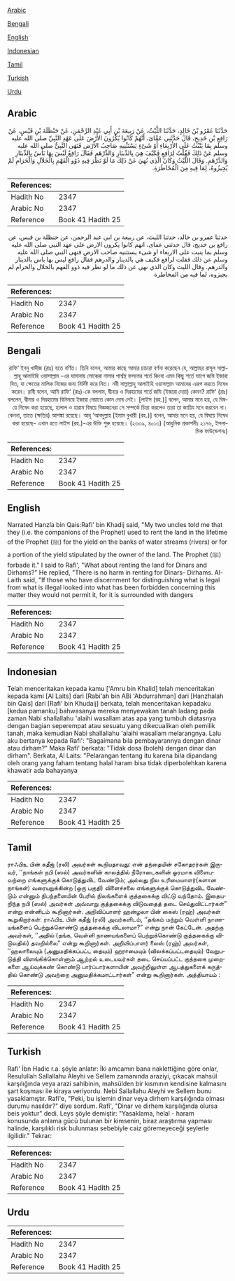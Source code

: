 [Arabic](#arabic)

[Bengali](#bengali)

[English](#english)

[Indonesian](#indonesian)

[Tamil](#tamil)

[Turkish](#turkish)

[Urdu](#urdu)

## Arabic


<div dir="rtl" lang="ar" style={{fontSize:'larger',backgroundColor:'#f8f9fa',padding:20}}>
حَدَّثَنَا عَمْرُو بْنُ خَالِدٍ، حَدَّثَنَا اللَّيْثُ، عَنْ رَبِيعَةَ بْنِ أَبِي عَبْدِ الرَّحْمَنِ، عَنْ حَنْظَلَةَ بْنِ قَيْسٍ، عَنْ رَافِعِ بْنِ خَدِيجٍ، قَالَ حَدَّثَنِي عَمَّاىَ، أَنَّهُمْ كَانُوا يُكْرُونَ الأَرْضَ عَلَى عَهْدِ النَّبِيِّ صلى الله عليه وسلم بِمَا يَنْبُتُ عَلَى الأَرْبِعَاءِ أَوْ شَىْءٍ يَسْتَثْنِيهِ صَاحِبُ الأَرْضِ فَنَهَى النَّبِيُّ صلى الله عليه وسلم عَنْ ذَلِكَ فَقُلْتُ لِرَافِعٍ فَكَيْفَ هِيَ بِالدِّينَارِ وَالدِّرْهَمِ فَقَالَ رَافِعٌ لَيْسَ بِهَا بَأْسٌ بِالدِّينَارِ وَالدِّرْهَمِ‏.‏ وَقَالَ اللَّيْثُ وَكَانَ الَّذِي نُهِيَ عَنْ ذَلِكَ مَا لَوْ نَظَرَ فِيهِ ذَوُو الْفَهْمِ بِالْحَلاَلِ وَالْحَرَامِ لَمْ يُجِيزُوهُ، لِمَا فِيهِ مِنَ الْمُخَاطَرَةِ‏.‏
</div>
<div style={{backgroundColor:'#f8f9fa',padding:20, marginBottom: 10}}><table> <thead> <tr> <th>References:</th> <th></th> </tr> </thead> <tbody><tr><td>Hadith No</td><td>2347</td></tr><tr><td>Arabic No</td><td>2347</td></tr><tr><td>Reference</td><td>Book 41 Hadith 25</td></tr></tbody></table></div>


<div dir="rtl" lang="ar" style={{fontSize:'larger',backgroundColor:'#f8f9fa',padding:20}}>
حدثنا عمرو بن خالد، حدثنا الليث، عن ربيعة بن ابي عبد الرحمن، عن حنظلة بن قيس، عن رافع بن خديج، قال حدثني عماى، انهم كانوا يكرون الارض على عهد النبي صلى الله عليه وسلم بما ينبت على الاربعاء او شىء يستثنيه صاحب الارض فنهى النبي صلى الله عليه وسلم عن ذلك فقلت لرافع فكيف هي بالدينار والدرهم فقال رافع ليس بها باس بالدينار والدرهم. وقال الليث وكان الذي نهي عن ذلك ما لو نظر فيه ذوو الفهم بالحلال والحرام لم يجيزوه، لما فيه من المخاطرة
</div>
<div style={{backgroundColor:'#f8f9fa',padding:20, marginBottom: 10}}><table> <thead> <tr> <th>References:</th> <th></th> </tr> </thead> <tbody><tr><td>Hadith No</td><td>2347</td></tr><tr><td>Arabic No</td><td>2347</td></tr><tr><td>Reference</td><td>Book 41 Hadith 25</td></tr></tbody></table></div>

## Bengali


<div dir="rtl" lang="bn" style={{fontSize:'larger',backgroundColor:'#f8f9fa',padding:20}}>
রাফি‘ ইবনু খাদীজ (রাঃ) হতে বর্ণিত। তিনি বলেন, আমার কাছে আমার চাচারা বর্ণনা করেছেন যে, আল্লাহর রাসূল সাল্লাল্লাহু আলাইহি ওয়াসাল্লাম -এর যামানায় লোকেরা নালার পার্শ্বস্থ ফসলের শর্তে কিংবা এমন কিছু শর্তে ভাগে জমি ইজারা দিত, যা ক্ষেতের মালিক নিজের জন্য নির্দিষ্ট করে নিত। নবী সাল্লাল্লাহু আলাইহি ওয়াসাল্লাম আমাদের এরূপ করতে নিষেধ করেন। রাবী বলেন, আমি রাফি‘ (রাঃ)-কে বললাম, দ্বীনার ও দিরহামের শর্তে জমি (ইজারা দেয়া) কেমন? রাফি‘ (রাঃ) বললেন, দ্বীনার ও দিরহামের বিনিময়ে ইজারা দেয়াতে কোন দোষ নেই। [লাইস (রহ.)] বলেন, আমার মনে হয়, যে বিষয়ে নিষেধ করা হয়েছে, হালাল ও হারাম বিষয়ে বিজ্ঞজনেরা সে সম্পর্কে চিন্তা করলেও তারা তা জায়িয মনে করবেন না। কেননা, তাতে (ক্ষতির) আশঙ্কা রয়েছে। আবূ ‘আবদুল্লাহ [ইমাম বুখারী (রহ.)] বলেন, আমার মনে হয়, যে বিষয়ে নিষেধ করা হয়েছে- এখান হতে লাইস (রহ.)-এর উক্তি শুরু হয়েছে। (২৩৩৯, ৪০১৩) (আধুনিক প্রকাশনীঃ ২১৭৬, ইসলামিক ফাউন্ডেশনঃ)
</div>
<div style={{backgroundColor:'#f8f9fa',padding:20, marginBottom: 10}}><table> <thead> <tr> <th>References:</th> <th></th> </tr> </thead> <tbody><tr><td>Hadith No</td><td>2347</td></tr><tr><td>Arabic No</td><td>2347</td></tr><tr><td>Reference</td><td>Book 41 Hadith 25</td></tr></tbody></table></div>

## English


<div dir="ltr" lang="en" style={{fontSize:'larger',backgroundColor:'#f8f9fa',padding:20}}>
Narrated Hanzla bin Qais:Rafi' bin Khadij said, "My two uncles told me that they (i.e. the companions of the Prophet) used to rent the land in the lifetime of the Prophet (ﷺ) for the yield on the banks of water streams (rivers) or for a portion of the yield stipulated by the owner of the land. The Prophet (ﷺ) forbade it." I said to Rafi', "What about renting the land for Dinars and Dirhams?" He replied, "There is no harm in renting for Dinars- Dirhams. Al-Laith said, "If those who have discernment for distinguishing what is legal from what is illegal looked into what has been forbidden concerning this matter they would not permit it, for it is surrounded with dangers
</div>
<div style={{backgroundColor:'#f8f9fa',padding:20, marginBottom: 10}}><table> <thead> <tr> <th>References:</th> <th></th> </tr> </thead> <tbody><tr><td>Hadith No</td><td>2347</td></tr><tr><td>Arabic No</td><td>2347</td></tr><tr><td>Reference</td><td>Book 41 Hadith 25</td></tr></tbody></table></div>

## Indonesian


<div dir="ltr" lang="id" style={{fontSize:'larger',backgroundColor:'#f8f9fa',padding:20}}>
Telah menceritakan kepada kamu ['Amru bin Khalid] telah menceritakan kepada kami [Al Laits] dari [Rabi'ah bin ABi 'Abdurrahman] dari [Hanzhalah bin Qais] dari [Rafi' bin Khudaij] berkata, telah menceritakan kepadaku [kedua pamanku] bahwasanya mereka menyewakan tanah ladang pada zaman Nabi shallallahu 'alaihi wasallam atas apa yang tumbuh diatasnya dengan bagian seperempat atau sesuatu yang dikecualikan oleh pemilik tanah, maka kemudian Nabi shallallahu 'alaihi wasallam melarangnya. Lalu aku bertanya kepada Rafi': "Bagaimana bila pembayarannya dengan dinar atau dirham?" Maka Rafi' berkata: "Tidak dosa (boleh) dengan dinar dan dirham". Berkata, Al Laits: "Pelarangan tentang itu karena bila dipandang oleh orang yang faham tentang halal haram bisa tidak diperbolehkan karena khawatir ada bahayanya
</div>
<div style={{backgroundColor:'#f8f9fa',padding:20, marginBottom: 10}}><table> <thead> <tr> <th>References:</th> <th></th> </tr> </thead> <tbody><tr><td>Hadith No</td><td>2347</td></tr><tr><td>Arabic No</td><td>2347</td></tr><tr><td>Reference</td><td>Book 41 Hadith 25</td></tr></tbody></table></div>

## Tamil


<div dir="ltr" lang="ta" style={{fontSize:'larger',backgroundColor:'#f8f9fa',padding:20}}>
ராஃபிஉ பின் கதீஜ் (ரலி) அவர்கள் கூறியதாவது: என் தந்தையின் சகோதரர்கள் இருவர், ‘‘நாங்கள் நபி (ஸல்) அவர்களின் காலத்தில் நீரோடைகளின் ஓரமாக விளைபவற்றை எங்களுக்குக் கொடுத்துவிட வேண்டும்; அல்லது நில உரிமையாளர்(களான நாங்கள்) வரையறுக்கின்ற (ஒரு பகுதி) விளைச்சலை எங்களுக்குக் கொடுத்துவிட வேண்டும் என்னும் நிபந்தனையின் பேரில் நிலங்களைக் குத்தகைக்கு விட்டு வந்தோம். இதையறிந்த நபி (ஸல்) அவர்கள் அவ்வாறு குத்தகைக்கு விடுவதைத் தடை செய்துவிட்டார்கள்” என்று என்னிடம் கூறினார்கள். அறிவிப்பாளர் ஹன்ழலா பின் கைஸ் (ரஹ்) அவர்கள் கூறுகிறார்கள்: ராஃபிஉ பின் கதீஜ் (ரலி) அவர்களிடம், ‘‘தங்கம் மற்றும் வெள்ளி நாணயங்களைப் பெற்றுக்கொண்டு குத்தகைக்கு விடலாமா?” என்று நான் கேட்டேன். அதற்கு அவர்கள், ‘‘அதில் (தங்க, வெள்ளி நாணயங்களைப் பெற்றுக்கொண்டு குத்தகைக்கு விடுவதில்) தவறில்லை” என்று கூறினார்கள். அறிவிப்பாளர் லைஸ் (ரஹ்) அவர்கள், ‘‘ஹலாலையும் (அனுமதிக்கப்பட்ட தையும்) ஹராமையும் (விலக்கப்பட்டதையும்) வேறுபடுத்தி விளங்கிக்கொள்ளும் ஆற்றல் உடையவர்கள் தடை செய்யப்பட்ட குத்தகை முறைகளை ஆய்வுக்கண் கொண்டு பார்ப்பார்களாயின் அவற்றிலுள்ள ஆபத்துகளைக் கருத்தில் கொண்டு அவற்றை அனுமதிக்கமாட்டார்கள்” என்று கூறினார்கள். அத்தியாயம் :
</div>
<div style={{backgroundColor:'#f8f9fa',padding:20, marginBottom: 10}}><table> <thead> <tr> <th>References:</th> <th></th> </tr> </thead> <tbody><tr><td>Hadith No</td><td>2347</td></tr><tr><td>Arabic No</td><td>2347</td></tr><tr><td>Reference</td><td>Book 41 Hadith 25</td></tr></tbody></table></div>

## Turkish


<div dir="ltr" lang="tr" style={{fontSize:'larger',backgroundColor:'#f8f9fa',padding:20}}>
Rafi' İbn Hadic r.a. şöyle anlatır: İki amcamın bana naklettiğine göre onlar, Resulullah Sallallahu Aleyhi ve Sellem zamanında araziyi, çıkacak mahsül karşılığında veya arazi sahibinin, mahsülden bir kısmının kendisine kalmasını şart koşması ile kiraya veriyordu. Nebi Sallallahu Aleyhi ve Sellem bunu yasaklamıştır. Rafi'e, "Peki, bu işlemin dinar veya dirhem karşılığında olması durumu nasıldır?" diye sordum. Rafi', "Dinar ve dirhem karşılığında olursa beis yoktur" dedi. Leys şöyle demiştir: "Yasaklama, helal - haram konusunda anlama gücü bulunan bir kimsenin, biraz araştırma yapması halinde, karşılıklı risk bulunması sebebiyle caiz göremeyeceği şeylerle ilgilidir." Tekrar:
</div>
<div style={{backgroundColor:'#f8f9fa',padding:20, marginBottom: 10}}><table> <thead> <tr> <th>References:</th> <th></th> </tr> </thead> <tbody><tr><td>Hadith No</td><td>2347</td></tr><tr><td>Arabic No</td><td>2347</td></tr><tr><td>Reference</td><td>Book 41 Hadith 25</td></tr></tbody></table></div>

## Urdu


<div dir="rtl" lang="ur" style={{fontSize:'larger',backgroundColor:'#f8f9fa',padding:20}}>

</div>
<div style={{backgroundColor:'#f8f9fa',padding:20, marginBottom: 10}}><table> <thead> <tr> <th>References:</th> <th></th> </tr> </thead> <tbody><tr><td>Hadith No</td><td>2347</td></tr><tr><td>Arabic No</td><td>2347</td></tr><tr><td>Reference</td><td>Book 41 Hadith 25</td></tr></tbody></table></div>